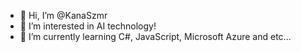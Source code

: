 - 👋 Hi, I’m @KanaSzmr
- 👀 I’m interested in AI technology!
- 🌱 I’m currently learning C#, JavaScript, Microsoft Azure and etc...

<!---
KanaSzmr/KanaSzmr is a ✨ special ✨ repository because its `README.md` (this file) appears on your GitHub profile.
You can click the Preview link to take a look at your changes.
--->

